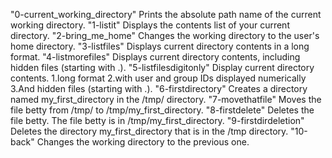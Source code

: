 "0-current_working_directory" Prints the absolute path name of the current working directory.
"1-listit"                    Displays the contents list of your current directory.
"2-bring_me_home"             Changes the working directory to the user's home directory.
"3-listfiles"                 Displays current directory contents in a long format.
"4-listmorefiles"             Displays current directory contents, including hidden files (starting with .).
"5-listfilesdigitonly"        Display current directory contents. 1.long format 2.with user and group IDs displayed numerically 3.And hidden files (starting with .).
"6-firstdirectory"            Creates a directory named my_first_directory in the /tmp/ directory.
"7-movethatfile"              Moves the file betty from /tmp/ to /tmp/my_first_directory.
"8-firstdelete"               Deletes the file betty. The file betty is in /tmp/my_first_directory.
"9-firstdirdeletion"          Deletes the directory my_first_directory that is in the /tmp directory.
"10-back"                     Changes the working directory to the previous one.
